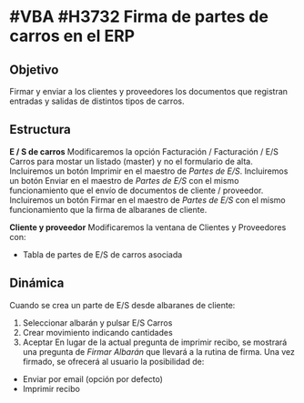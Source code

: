 # #VBA #H3732 Firma de partes de carros en el ERP

## Objetivo
Firmar y enviar a los clientes y proveedores los documentos que registran entradas y salidas de distintos tipos de carros.

## Estructura
**E / S de carros**
Modificaremos la opción Facturación / Facturación / E/S Carros para mostar un listado (master) y no el formulario de alta.
Incluiremos un botón Imprimir en el maestro de _Partes de E/S_.
Incluiremos un botón Enviar en el maestro de _Partes de E/S_ con el mismo funcionamiento que el envío de documentos de cliente / proveedor.
Incluiremos un botón Firmar en el maestro de _Partes de E/S_ con el mismo funcionamiento que la firma de albaranes de cliente.

**Cliente y proveedor**
Modificaremos la ventana de Clientes y Proveedores con:
* Tabla de partes de E/S de carros asociada

## Dinámica
Cuando se crea un parte de E/S desde albaranes de cliente:
1. Seleccionar albarán y pulsar E/S Carros
1. Crear movimiento indicando cantidades
1. Aceptar
En lugar de la actual pregunta de imprimir recibo, se mostrará una pregunta de _Firmar Albarán_ que llevará a la rutina de firma.
Una vez firmado, se ofrecerá al usuario la posibilidad de:
* Enviar por email (opción por defecto)
* Imprimir recibo